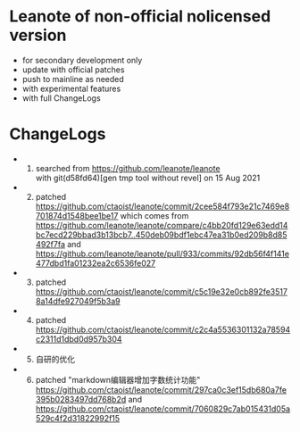 # Leanote of non-official nolicensed version
* for secondary development only
* update with official patches
* push to mainline as needed
* with experimental features
* with full ChangeLogs

  

# ChangeLogs
+ 1. searched from https://github.com/leanote/leanote  
		with git(d58fd64)[gen tmp tool without revel] on 15 Aug 2021
+ 2. patched https://github.com/ctaoist/leanote/commit/2cee584f793e21c7469e8701874d1548bee1be17
		which comes from https://github.com/leanote/leanote/compare/c4bb20fd129e63edd14bc7ecd229bbad3b13bcb7..450deb09bdf1ebc47ea31b0ed209b8d85492f7fa
		and https://github.com/leanote/leanote/pull/933/commits/92db56f4f141e477dbd1fa01232ea2c6536fe027	
+ 3. patched https://github.com/ctaoist/leanote/commit/c5c19e32e0cb892fe35178a14dfe927049f5b3a9
+ 4. patched https://github.com/ctaoist/leanote/commit/c2c4a5536301132a78594c2311d1dbd0d957b304
+ 5. 自研的优化
+ 6. patched "markdown编辑器增加字数统计功能" https://github.com/ctaoist/leanote/commit/297ca0c3ef15db680a7fe395b0283497dd768b2d and https://github.com/ctaoist/leanote/commit/7060829c7ab015431d05a529c4f2d31822992f15